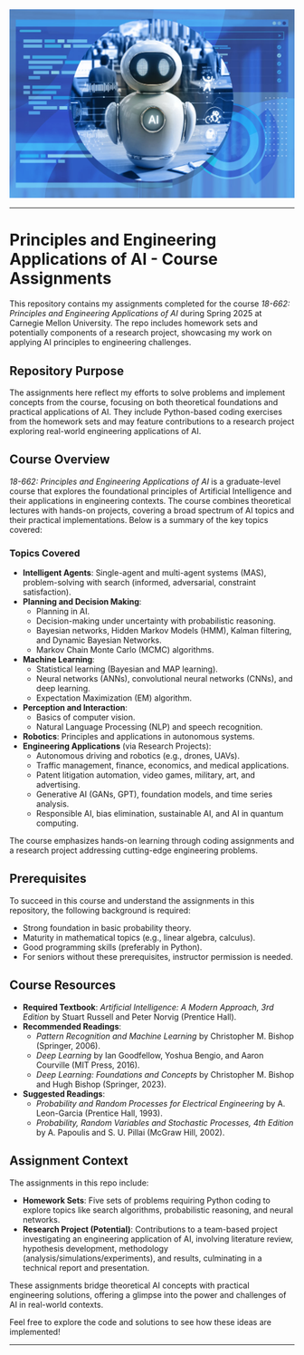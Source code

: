<div align="center">
  <img src="image.png" alt="alt text">
</div>

---

# Principles and Engineering Applications of AI - Course Assignments

This repository contains my assignments completed for the course *18-662: Principles and Engineering Applications of AI* during Spring 2025 at Carnegie Mellon University. The repo includes homework sets and potentially components of a research project, showcasing my work on applying AI principles to engineering challenges.

## Repository Purpose

The assignments here reflect my efforts to solve problems and implement concepts from the course, focusing on both theoretical foundations and practical applications of AI. They include Python-based coding exercises from the homework sets and may feature contributions to a research project exploring real-world engineering applications of AI.

## Course Overview

*18-662: Principles and Engineering Applications of AI* is a graduate-level course that explores the foundational principles of Artificial Intelligence and their applications in engineering contexts. The course combines theoretical lectures with hands-on projects, covering a broad spectrum of AI topics and their practical implementations. Below is a summary of the key topics covered:

### Topics Covered
- **Intelligent Agents**: Single-agent and multi-agent systems (MAS), problem-solving with search (informed, adversarial, constraint satisfaction).
- **Planning and Decision Making**:
  - Planning in AI.
  - Decision-making under uncertainty with probabilistic reasoning.
  - Bayesian networks, Hidden Markov Models (HMM), Kalman filtering, and Dynamic Bayesian Networks.
  - Markov Chain Monte Carlo (MCMC) algorithms.
- **Machine Learning**:
  - Statistical learning (Bayesian and MAP learning).
  - Neural networks (ANNs), convolutional neural networks (CNNs), and deep learning.
  - Expectation Maximization (EM) algorithm.
- **Perception and Interaction**:
  - Basics of computer vision.
  - Natural Language Processing (NLP) and speech recognition.
- **Robotics**: Principles and applications in autonomous systems.
- **Engineering Applications** (via Research Projects):
  - Autonomous driving and robotics (e.g., drones, UAVs).
  - Traffic management, finance, economics, and medical applications.
  - Patent litigation automation, video games, military, art, and advertising.
  - Generative AI (GANs, GPT), foundation models, and time series analysis.
  - Responsible AI, bias elimination, sustainable AI, and AI in quantum computing.

The course emphasizes hands-on learning through coding assignments and a research project addressing cutting-edge engineering problems.

## Prerequisites

To succeed in this course and understand the assignments in this repository, the following background is required:
- Strong foundation in basic probability theory.
- Maturity in mathematical topics (e.g., linear algebra, calculus).
- Good programming skills (preferably in Python).
- For seniors without these prerequisites, instructor permission is needed.

## Course Resources

- **Required Textbook**: *Artificial Intelligence: A Modern Approach, 3rd Edition* by Stuart Russell and Peter Norvig (Prentice Hall).
- **Recommended Readings**:
  - *Pattern Recognition and Machine Learning* by Christopher M. Bishop (Springer, 2006).
  - *Deep Learning* by Ian Goodfellow, Yoshua Bengio, and Aaron Courville (MIT Press, 2016).
  - *Deep Learning: Foundations and Concepts* by Christopher M. Bishop and Hugh Bishop (Springer, 2023).
- **Suggested Readings**:
  - *Probability and Random Processes for Electrical Engineering* by A. Leon-Garcia (Prentice Hall, 1993).
  - *Probability, Random Variables and Stochastic Processes, 4th Edition* by A. Papoulis and S. U. Pillai (McGraw Hill, 2002).

## Assignment Context

The assignments in this repo include:
- **Homework Sets**: Five sets of problems requiring Python coding to explore topics like search algorithms, probabilistic reasoning, and neural networks.
- **Research Project (Potential)**: Contributions to a team-based project investigating an engineering application of AI, involving literature review, hypothesis development, methodology (analysis/simulations/experiments), and results, culminating in a technical report and presentation.

These assignments bridge theoretical AI concepts with practical engineering solutions, offering a glimpse into the power and challenges of AI in real-world contexts.

Feel free to explore the code and solutions to see how these ideas are implemented!

---